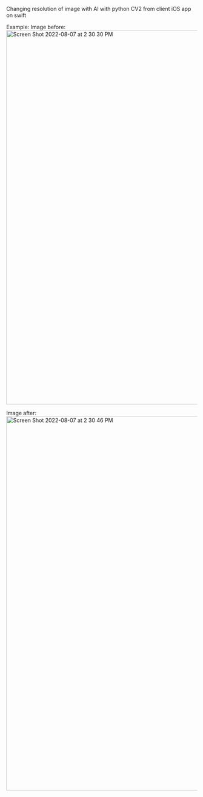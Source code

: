 Changing resolution of image with AI with python CV2 from client iOS app on swift

Example:
Image before:
<img width="985" alt="Screen Shot 2022-08-07 at 2 30 30 PM" src="https://user-images.githubusercontent.com/64352174/183280253-496b124d-0be5-425b-b5b5-234b7c0bba2b.png">

Image after: 
<img width="985" alt="Screen Shot 2022-08-07 at 2 30 46 PM" src="https://user-images.githubusercontent.com/64352174/183280259-6fbff77a-4eaf-4690-a5bb-c05ce0a5efe0.png">
